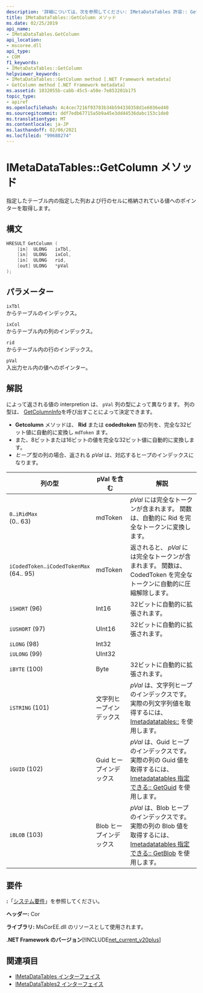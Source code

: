 ```yaml
---
description: '詳細については、次を参照してください: IMetaDataTables 許容:: GetColumn メソッド'
title: IMetaDataTables::GetColumn メソッド
ms.date: 02/25/2019
api_name:
- IMetaDataTables.GetColumn
api_location:
- mscoree.dll
api_type:
- COM
f1_keywords:
- IMetaDataTables::GetColumn
helpviewer_keywords:
- IMetaDataTables::GetColumn method [.NET Framework metadata]
- GetColumn method [.NET Framework metadata]
ms.assetid: 1032055b-cabb-45c5-a50e-7e853201b175
topic_type:
- apiref
ms.openlocfilehash: 4c4cec7216f93783b34b594330358d1e6036ed40
ms.sourcegitcommit: ddf7edb67715a5b9a45e3dd44536dabc153c1de0
ms.translationtype: MT
ms.contentlocale: ja-JP
ms.lasthandoff: 02/06/2021
ms.locfileid: "99688274"
---
```

# <a name="imetadatatablesgetcolumn-method"></a>IMetaDataTables::GetColumn メソッド

指定したテーブル内の指定した列および行のセルに格納されている値へのポインターを取得します。  
  
## <a name="syntax"></a>構文  
  
```cpp  
HRESULT GetColumn (
    [in]  ULONG   ixTbl,  
    [in]  ULONG   ixCol,  
    [in]  ULONG   rid,  
    [out] ULONG   *pVal  
);  
```  
  
## <a name="parameters"></a>パラメーター

 `ixTbl`  
 からテーブルのインデックス。  
  
 `ixCol`  
 からテーブル内の列のインデックス。  
  
 `rid`  
 からテーブル内の行のインデックス。  
  
 `pVal`  
 入出力セル内の値へのポインター。  

## <a name="remarks"></a>解説

によって返される値の interpretion は、 `pVal` 列の型によって異なります。 列の型は、 [GetColumnInfo](imetadatatables-getcolumninfo-method.md)を呼び出すことによって決定できます。

- **Getcolumn** メソッドは、 **Rid** または **codedtoken** 型の列を、完全な32ビット値に自動的に変換し `mdToken` ます。
- また、8ビットまたは16ビットの値を完全な32ビット値に自動的に変換します。
- *ヒープ* 型の列の場合、返される *pVal* は、対応するヒープのインデックスになります。

| 列の型              | pVal を含む | 解説                          |
|--------------------------|---------------|-----------------------------------|
| `0`..`iRidMax`<br>(0.. 63)  | mdToken     | *pVal* には完全なトークンが含まれます。 関数は、自動的に Rid を完全なトークンに変換します。 |
| `iCodedToken`..`iCodedTokenMax`<br>(64.. 95) | mdToken | 返されると、 *pVal* には完全なトークンが含まれます。 関数は、CodedToken を完全なトークンに自動的に圧縮解除します。 |
| `iSHORT` (96)            | Int16         | 32ビットに自動的に拡張されます。  |
| `iUSHORT` (97)           | UInt16        | 32ビットに自動的に拡張されます。  |
| `iLONG` (98)             | Int32         |                                        |
| `iULONG` (99)            | UInt32        |                                        |
| `iBYTE` (100)            | Byte          | 32ビットに自動的に拡張されます。  |
| `iSTRING` (101)          | 文字列ヒープインデックス | *pVal* は、文字列ヒープのインデックスです。 実際の列文字列値を取得するには、 [Imetadatatables::](imetadatatables-getstring-method.md) を使用します。 |
| `iGUID` (102)            | Guid ヒープインデックス | *pVal* は、Guid ヒープのインデックスです。 実際の列の Guid 値を取得するには、 [Imetadatatables 指定できる:: GetGuid](imetadatatables-getguid-method.md) を使用します。 |
| `iBLOB` (103)            | Blob ヒープインデックス | *pVal* は、Blob ヒープのインデックスです。 実際の列の Blob 値を取得するには、 [Imetadatatables 指定できる:: GetBlob](imetadatatables-getblob-method.md) を使用します。 |
  
## <a name="requirements"></a>要件  

 **:**「[システム要件](../../get-started/system-requirements.md)」を参照してください。  
  
 **ヘッダー:** Cor  
  
 **ライブラリ:** MsCorEE.dll のリソースとして使用されます。  
  
 **.NET Framework のバージョン**[!INCLUDE[net_current_v20plus](../../../../includes/net-current-v20plus-md.md)]  
  
## <a name="see-also"></a>関連項目

- [IMetaDataTables インターフェイス](imetadatatables-interface.md)
- [IMetaDataTables2 インターフェイス](imetadatatables2-interface.md)
